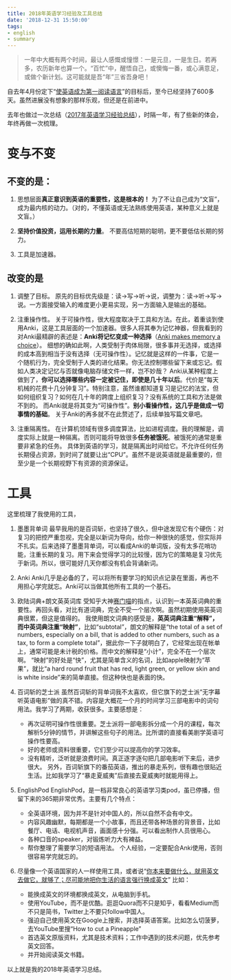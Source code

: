 ```yaml
---
title: 2018年英语学习经验及工具总结
date: '2018-12-31 15:50:00'
tags:
- english
- summary
---
```


>一年中大概有两个时间，最让人感慨或憧憬：一是元旦，一是生日。若再多，农历新年也算一个。“百忙”中，醒悟自己，或懊悔一番，或心满意足，或做个新计划。这可能就是吾“年”三省吾身吧！
>
自去年4月份定下“[使英语成为第一阅读语言](/make-english-the-first-reading-lanuage/)”的目标后，至今已经坚持了600多天。虽然进展没有想象的那样乐观，但还是在前进中。

去年也做过一次总结（[2017年英语学习经验总结](/2017-english-study/)），时隔一年，有了些新的体会，年终再做一次梳理。



# 变与不变

## 不变的是：
1. 思想层面**真正意识到英语的重要性，这是根本的！** 为了不让自己成为“文盲”，成为最内核的动力。（对的，不懂英语或无法熟练使用英语，某种意义上就是文盲。）

3. **坚持价值投资，运用长期的力量**。 不要高估短期的聪明，更不要低估长期的努力。

5. 工具是加速器。

## 改变的是
1. 调整了目标。
原先的目标优先级是：读→写→听→说，调整为：读→听→写→说。一方面接受输入的难度更小更易实现，另一方面输入是输出的基础。

2. 注重操作性。
关于可操作性，很大程度取决于工具和方法。在此，着重谈到使用Anki，这是工具层面的一个加速器。很多人将其奉为记忆神器，但我看到的对Anki最精辟的表述是：**Anki将记忆变成一种选择**（[Anki makes memory a choice](http://augmentingcognition.com/ltm.html)）。
细想的确如此啊，人类受制于肉体局限，很多事并无选择，或选择的成本高到相当于没有选择（无可操作性）。记忆就是这样的一件事，它是一个随机行为，完全受制于人类的进化结果。你无法控制哪些留下来或忘记。假如人类决定记忆与否就像电脑存储文件一样，岂不妙哉？
Anki从某种程度上做到了，**你可以选择哪些内容一定被记住，即使是几十年以后**。代价是“每天机械的花费十几分钟复习”。特别注意，虽然谁都知道复习是记忆的法宝，但如何组织复习？如何在几十年的跨度上组织复习？没有系统的工具和方法是做不到的。
而Anki就是将其变为“可操作性”。**别小看操作性，这几乎是做成一切事情的基础**。
关于Anki的再多就不在此赘述了，后续单独写篇文章吧。

3. 注重隔离性。
在计算机领域有很多调度算法，比如进程调度。我的理解是，调度实际上就是一种隔离。否则可能将导致很多**任务被饿死**。被饿死的通常是重要非紧急的任务。
具体到英语的学习，就是隔离出时间给它。不允许任何任务长期侵占资源，到时间了就要让出“CPU”。虽然不是说英语就是最重要的，但至少是一个长期视野下有资源的资源保证。


# 工具
这里梳理了我使用的工具，

1. 墨墨背单词
最早我用的是百词斩，也坚持了很久，但中途发现它有个硬伤：对复习的把控严重忽视，完全是以新词为导向，给你一种很快的感觉，但实际并不扎实。后来选择了墨墨背单词，可以看成Anki的单词版，没有太多花哨功能，注重长期的复习。用下来会觉得学习的比较慢，因为它的策略是复习优先于新词。所以，很可能好几天你都没有机会背诵新词。

2. Anki
Anki几乎是必备的了，可以将所有要学习的知识点记录在里面，再也不用担心学完就忘。Anki可以当做其他所有工具的一个基石。

3. 欧陆词典+朗文英英词库
受知乎大神[赛门喵](https://www.zhihu.com/people/simonlearn/activities)的指点，认识到一本英英词典的重要性。再回头看，对比有道词典，完全不受一个层次啊。虽然初期使用英英词典很累，但这是值得的。
我使用朗文词典的感受是，**英英词典注重“解释”，而中英词典注重“映射”**，比如“subtotal”，朗文的解释是“the total of a set of numbers, especially on a bill, that is added to other numbers, such as a tax, to form a complete total”，据此你一下子就明白了，它经常出现在帐单上，通常可能是未计税的价格。而中文的解释是“小计”，完全不在一个层次啊。
“映射”的好处是“快”，尤其是简单含义的名词，比如apple映射为“苹果”，就比“a hard round fruit that has red, light green, or yellow skin and is white inside”来的简单直接。但这种快也是表面的快。

4. 百词斩的芝士派
虽然百词斩的背单词我不太喜欢，但它旗下的芝士派“无字幕听英语电影”做的真不错。内容是大概花一个月的时间学习三部电影中的词句用法。我学习了两期，收获很多。主要感想是：
    * 再次证明可操作性很重要。芝士派将一部电影拆分成一个月的课程，每次解析5分钟的情节，并讲解这些句子的用法。比所谓的直接看美剧学英语可操作性要高。
    * 好的老师或资料很重要，它们至少可以提高你的学习效率。
    * 没有精听，泛听就是浪费时间。真正逐字逐句把几部电影听下来后，进步很大。
另外，百词斩旗下的番茄英语，推出的暴走系列，很有趣也很贴近生活。比如我学习了“暴走夏威夷”后直接去夏威夷时就能用得上。

5. EnglishPod
EnglishPod，是一档非常良心的英语学习类pod，虽已停播，但留下来的365期非常优秀。主要有几个特点：
    * 全英语环境，因为并不是针对中国人的，所以自然不会有中文。
    * 内容风趣幽默，每期都是一个小故事，而且还带各种场景的背景音，比如餐厅、电话、电视机声音，画面感十分强。可以看出制作人员很用心。
    * 各种口音的speaker，对锻炼听力大有裨益。
    * 帮你整理了需要学习的短语用法。
个人经验，一定要配合Anki使用，否则很容易学完就忘的。

6. 尽量像一个英语国家的人一样使用工具，或者说“[你本来要做什么，就用英文去做它，就够了；尽可能地把你生活的语言强行换成英文](https://www.zhihu.com/question/22808635/answer/493701285)”
比如：
    * 能换成英文的环境都换成英文，从电脑到手机。
    * 使用YouTube，而不是优酷。逛逛Quora而不只是知乎，看看Medium而不只是简书，Twitter上不要只follow中国人。
    * 强迫自己使用英文在Google上搜索，并选择英语答案。比如怎么切菠萝，去YouTube里搜“How to cut a Pineapple”
    * 首选英文原版资料，尤其是技术资料；工作中遇到的技术问题，优先参考英文回答。
    * 并开始阅读英文书籍。

以上就是我的2018年英语学习总结。


